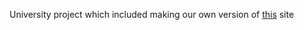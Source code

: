 University project which included making our own version of <a href="https://hu.econ.ubbcluj.ro/kutv/">this</a> site
